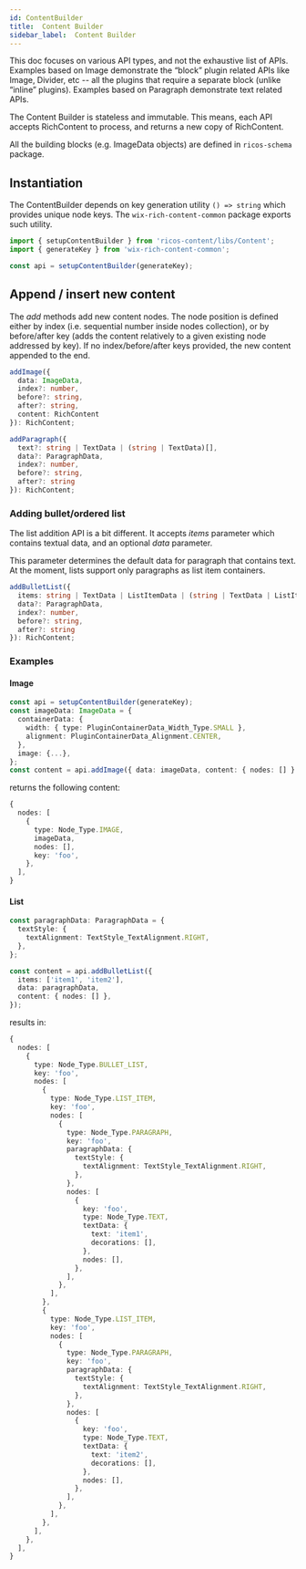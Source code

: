 ```yaml
---
id: ContentBuilder
title:  Content Builder
sidebar_label:  Content Builder
---
```


This doc focuses on various API types, and not the exhaustive list of APIs. Examples based on Image demonstrate the “block” plugin related APIs like Image, Divider, etc -- all the plugins that require a separate block (unlike “inline” plugins).
Examples based on Paragraph demonstrate text related APIs.

The Content Builder is stateless and immutable. This means, each API accepts RichContent to process, and returns a new copy of RichContent.

All the building blocks (e.g. ImageData objects) are defined in `ricos-schema` package.

## Instantiation

The ContentBuilder depends on key generation utility `() => string` which provides unique node keys. The `wix-rich-content-common` package exports such utility.

```ts
import { setupContentBuilder } from 'ricos-content/libs/Content';
import { generateKey } from 'wix-rich-content-common';

const api = setupContentBuilder(generateKey);
```

## Append / insert new content
The _add_ methods add new content nodes. The node position is defined either by index (i.e. sequential number inside nodes collection), or by before/after key (adds the content relatively to a given existing node addressed by key). If no index/before/after keys provided, the new content appended to the end.

```ts
addImage({
  data: ImageData,
  index?: number,
  before?: string,
  after?: string,
  content: RichContent
}): RichContent;

addParagraph({
  text?: string | TextData | (string | TextData)[],
  data?: ParagraphData,
  index?: number,
  before?: string,
  after?: string
}): RichContent;

```

### Adding bullet/ordered list
The list addition API is a bit different. It accepts _items_ parameter which contains textual data, and an optional _data_ parameter.

This parameter determines the default data for paragraph that contains text. At the moment, lists support only paragraphs as list item containers.


```ts
addBulletList({
  items: string | TextData | ListItemData | (string | TextData | ListItemData)[],
  data?: ParagraphData,
  index?: number,
  before?: string,
  after?: string
}): RichContent;

```

### Examples

#### Image
```ts
const api = setupContentBuilder(generateKey);
const imageData: ImageData = {
  containerData: {
    width: { type: PluginContainerData_Width_Type.SMALL },
    alignment: PluginContainerData_Alignment.CENTER,
  },
  image: {...},
};
const content = api.addImage({ data: imageData, content: { nodes: [] } });
```

returns the following content:

```ts
{
  nodes: [
    {
      type: Node_Type.IMAGE,
      imageData,
      nodes: [],
      key: 'foo',
    },
  ],
}
```

#### List
```ts
const paragraphData: ParagraphData = {
  textStyle: {
    textAlignment: TextStyle_TextAlignment.RIGHT,
  },
};

const content = api.addBulletList({
  items: ['item1', 'item2'],
  data: paragraphData,
  content: { nodes: [] },
});
```

results in:

```ts
{
  nodes: [
    {
      type: Node_Type.BULLET_LIST,
      key: 'foo',
      nodes: [
        {
          type: Node_Type.LIST_ITEM,
          key: 'foo',
          nodes: [
            {
              type: Node_Type.PARAGRAPH,
              key: 'foo',
              paragraphData: {
                textStyle: {
                  textAlignment: TextStyle_TextAlignment.RIGHT,
                },
              },
              nodes: [
                {
                  key: 'foo',
                  type: Node_Type.TEXT,
                  textData: {
                    text: 'item1',
                    decorations: [],
                  },
                  nodes: [],
                },
              ],
            },
          ],
        },
        {
          type: Node_Type.LIST_ITEM,
          key: 'foo',
          nodes: [
            {
              type: Node_Type.PARAGRAPH,
              key: 'foo',
              paragraphData: {
                textStyle: {
                  textAlignment: TextStyle_TextAlignment.RIGHT,
                },
              },
              nodes: [
                {
                  key: 'foo',
                  type: Node_Type.TEXT,
                  textData: {
                    text: 'item2',
                    decorations: [],
                  },
                  nodes: [],
                },
              ],
            },
          ],
        },
      ],
    },
  ],
}
```
